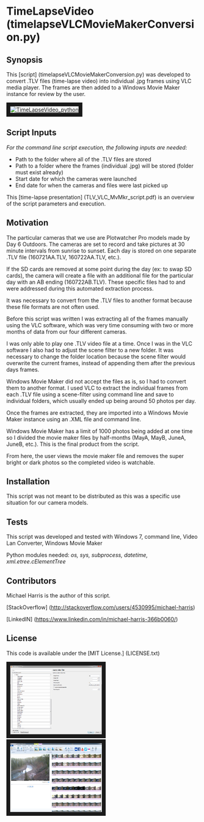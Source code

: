 
# TimeLapseVideo (timelapseVLCMovieMakerConversion.py)
## Synopsis
This [script] (timelapseVLCMovieMakerConversion.py) was developed to convert .TLV files (time-lapse video) into individual .jpg frames using VLC media player. The frames are then added to a Windows Movie Maker instance for review by the user. 

<a href="http://www.youtube.com/watch?feature=player_embedded&v=BCvdvJ7b_qY
" target="_blank"><img src="http://img.youtube.com/vi/BCvdvJ7b_qY/0.jpg" 
alt="TimeLapseVideo_python" width="240" height="180" border="10" /></a>

## Script Inputs

*For the command line script execution, the following inputs are needed:*
+ Path to the folder where all of the .TLV files are stored
+ Path to a folder where the frames (individual .jpg) will be stored (folder must exist already)
+ Start date for which the cameras were launched
+ End date for when the cameras and files were last picked up

This [time-lapse presentation] (TLV_VLC_MvMkr_script.pdf) is an overview of the script parameters and execution.

## Motivation

The particular cameras that we use are Plotwatcher Pro models made by Day 6 Outdoors. The cameras are set to record and take pictures at 30 minute intervals from sunrise to sunset. Each day is stored on one separate .TLV file (160721AA.TLV, 160722AA.TLV, etc.).

If the SD cards are removed at some point during the day (ex: to swap SD cards), the camera will create a file with an additional file for the particular day with an AB ending (160722AB.TLV). These specific files had to and were addressed during this automated extraction process.

It was necessary to convert from the .TLV files to another format because these file formats are not often used.

Before this script was written I was extracting all of the frames manually using the VLC software, which was very time consuming with two or more months of data from our four different cameras.

I was only able to play one .TLV video file at a time. Once I was in the VLC software I also had to adjust the scene filter to a new folder. It was necessary to change the folder location because the scene filter would overwrite the current frames, instead of appending them after the previous days frames.

Windows Movie Maker did not accept the files as is, so I had to convert them to another format. I used VLC to extract the individual frames from each .TLV file using a scene-filter using command line and save to individual folders, which usually ended up being around 50 photos per day.

Once the frames are extracted, they are imported into a Windows Movie Maker instance using an .XML file and command line.

Windows Movie Maker has a limit of 1000 photos being added at one time so I divided the movie maker files by half-months (MayA, MayB, JuneA, JuneB, etc.). This is the final product from the script.

From here, the user views the movie maker file and removes the super bright or dark photos so the completed video is watchable.

## Installation

This script was not meant to be distributed as this was a specific use situation for our camera models.

## Tests

This script was developed and tested with Windows 7, command line, Video Lan Converter, Windows Movie Maker

Python modules needed: *os, sys, subprocess, datetime, xml.etree.cElementTree*

## Contributors

Michael Harris is the author of this script.

[StackOverflow] (http://stackoverflow.com/users/4530995/michael-harris)

[LinkedIN] (https://www.linkedin.com/in/michael-harris-366b0060/)

## License

This code is available under the [MIT License.] (LICENSE.txt)

<img src="sceneFilter.png" width="240" height="180" border="10" />
<img src="movieMakerFrames.png" width="240" height="180" border="10" />
